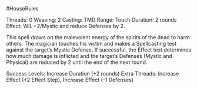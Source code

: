 #HouseRules 

Threads: 0                                  Weaving: 2
Casting: TMD                              Range: Touch
Duration: 2 rounds
Effect: WIL + 2/Mystic and reduce Defenses by 2.

This spell draws on the malevolent energy of the spirits of the dead to harm others. The magician touches his victim and makes a Spellcasting test against the target’s Mystic Defense. If successful, the Effect test determines how much damage is inflicted and the target’s Defenses (Mystic and Physical) are reduced by 2 until the end of the next round.

Success Levels: Increase Duration (+2 rounds)
Extra Threads: Increase Effect (+2 Effect Step), Increase Effect (-1 Defenses)